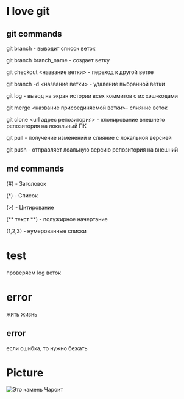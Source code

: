 # I love git

## git commands
git branch - выводит список веток

git branch branch_name - создает ветку

git checkout <название ветки> - переход к другой ветке  

git branch -d <название ветки> - удаление выбранной ветки

git log - вывод на экран истории всех коммитов с их хэш-кодами

git merge <название присоединяемой ветки>- слияние веток

git clone <url адрес репозитория> - клонирование внешнего репозитория на локальный ПК

git pull - получение изменений и слияние с локальной версией

git push - отправляет лоальную версию репозитория на внешний

## md commands
  (#) - Заголовок

 (*) - Cписок

(>) - Цитирование

(** текст **) - полужирное начертание

(1,2,3) - нумерованные списки

  # test
   проверяем log веток

# error

жить жизнь
   ## error

   если ошибка, то нужно бежать
   
   # Picture
   ![Это камень Чароит](charoit.jpg)
   
